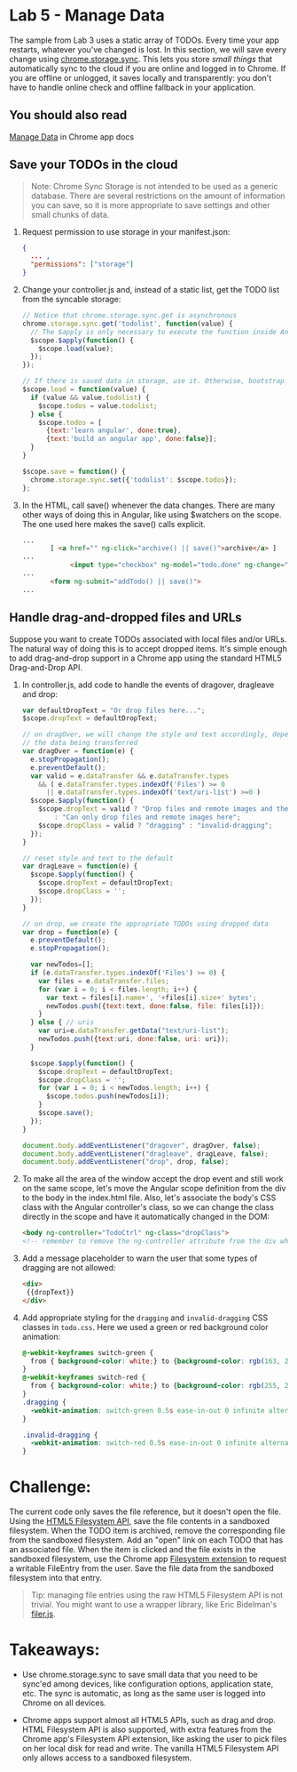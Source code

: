 # Lab 5 - Manage Data

The sample from Lab 3 uses a static array of TODOs. Every time your app restarts, whatever you've changed is lost. In this section, we will save every change using [chrome.storage.sync](http://developer.chrome.com/trunk/apps/storage.html). This lets you store *small things* that automatically sync to the cloud if you are online and logged in to Chrome. If you are offline or unlogged, it saves locally and transparently: you don't have to handle online check and offline fallback in your application.

## You should also read
[Manage Data](http://developer.chrome.com/apps/app_storage.html) in Chrome app docs

## Save your TODOs in the cloud

> Note: Chrome Sync Storage is not intended to be used as a generic database. There are several restrictions on the amount of information you can save, so it is more appropriate to save settings and other small chunks of data. 

1. Request permission to use storage in your manifest.json:
    ``` json
    {
      ... ,
      "permissions": ["storage"]
    }
    ```

2. Change your controller.js and, instead of a static list, get the TODO list from the syncable storage:
    ``` Javascript
    // Notice that chrome.storage.sync.get is asynchronous
    chrome.storage.sync.get('todolist', function(value) {
      // The $apply is only necessary to execute the function inside Angular scope
      $scope.$apply(function() {
        $scope.load(value);
      });
    });

    // If there is saved data in storage, use it. Otherwise, bootstrap with sample todos
    $scope.load = function(value) {
      if (value && value.todolist) {
        $scope.todos = value.todolist;
      } else {
        $scope.todos = [
          {text:'learn angular', done:true},
          {text:'build an angular app', done:false}];
      }
    } 

    $scope.save = function() {
      chrome.storage.sync.set({'todolist': $scope.todos});
    };
    ```

3. In the HTML, call save() whenever the data changes. There are many other ways of doing this in Angular, like using $watchers on the scope. The one used here makes the save() calls explicit.
    ``` html
    ...
           [ <a href="" ng-click="archive() || save()">archive</a> ]
    ...
                <input type="checkbox" ng-model="todo.done" ng-change="save()">
    ...
           <form ng-submit="addTodo() || save()">
    ...
    ```

## Handle drag-and-dropped files and URLs

Suppose you want to create TODOs associated with local files and/or URLs. The natural way of doing this is to accept dropped items. It's simple enough to add drag-and-drop support in a Chrome app using the standard HTML5 Drag-and-Drop API.


1. In controller.js, add code to handle the events of dragover, dragleave and drop:
    ``` Javascript
    var defaultDropText = "Or drop files here...";
    $scope.dropText = defaultDropText;

    // on dragOver, we will change the style and text accordingly, depending on 
    // the data being transferred
    var dragOver = function(e) {
      e.stopPropagation();
      e.preventDefault();
      var valid = e.dataTransfer && e.dataTransfer.types 
        && ( e.dataTransfer.types.indexOf('Files') >= 0 
          || e.dataTransfer.types.indexOf('text/uri-list') >=0 )
      $scope.$apply(function() {
        $scope.dropText = valid ? "Drop files and remote images and they will become Todos"
            : "Can only drop files and remote images here";
        $scope.dropClass = valid ? "dragging" : "invalid-dragging";
      });
    }

    // reset style and text to the default
    var dragLeave = function(e) {
      $scope.$apply(function() {
        $scope.dropText = defaultDropText;
        $scope.dropClass = '';
      });
    }

    // on drop, we create the appropriate TODOs using dropped data
    var drop = function(e) {
      e.preventDefault();
      e.stopPropagation();

      var newTodos=[];
      if (e.dataTransfer.types.indexOf('Files') >= 0) {
        var files = e.dataTransfer.files;
        for (var i = 0; i < files.length; i++) {
          var text = files[i].name+', '+files[i].size+' bytes';
          newTodos.push({text:text, done:false, file: files[i]});
        }
      } else { // uris
        var uri=e.dataTransfer.getData("text/uri-list");
        newTodos.push({text:uri, done:false, uri: uri});
      }

      $scope.$apply(function() {
        $scope.dropText = defaultDropText;
        $scope.dropClass = '';
        for (var i = 0; i < newTodos.length; i++) {
          $scope.todos.push(newTodos[i]);
        }
        $scope.save();
      });
    }

    document.body.addEventListener("dragover", dragOver, false);
    document.body.addEventListener("dragleave", dragLeave, false);
    document.body.addEventListener("drop", drop, false);
    ```

2. To make all the area of the window accept the drop event and still work on the same scope, let's move the Angular scope definition from the div to the body in the index.html file. Also, let's associate the body's CSS class with the Angular controller's class, so we can change the class directly in the scope and have it automatically changed in the DOM:
    ``` html
    <body ng-controller="TodoCtrl" ng-class="dropClass">
    <!-- remember to remove the ng-controller attribute from the div where it was before -->
    ```

3. Add a message placeholder to warn the user that some types of dragging are not allowed:
    ``` html
    <div>
     {{dropText}}
    </div>
    ```

4. Add appropriate styling for the `dragging` and `invalid-dragging` CSS classes in `todo.css`. Here we used a green or red background color animation:
    ``` css
    @-webkit-keyframes switch-green {
      from { background-color: white;} to {background-color: rgb(163, 255, 163);}
    }
    @-webkit-keyframes switch-red {
      from { background-color: white;} to {background-color: rgb(255, 203, 203);}
    }
    .dragging {
      -webkit-animation: switch-green 0.5s ease-in-out 0 infinite alternate;
    }

    .invalid-dragging {
      -webkit-animation: switch-red 0.5s ease-in-out 0 infinite alternate;
    }
    ```


# Challenge:
The current code only saves the file reference, but it doesn't open the file. Using the [HTML5 Filesystem API](http://www.html5rocks.com/en/tutorials/file/filesystem/), save the file contents in a sandboxed filesystem. When the TODO item is archived, remove the corresponding file from the sandboxed filesystem. Add an "open" link on each TODO that has an associated file. When the item is clicked and the file exists in the sandboxed filesystem, use the Chrome app [Filesystem extension](http://developer.chrome.com/apps/fileSystem.html) to request a writable FileEntry from the user. Save the file data from the sandboxed filesystem into that entry.

> Tip: managing file entries using the raw HTML5 Filesystem API is not trivial. You might want to use a wrapper library, like Eric Bidelman's [filer.js](https://github.com/ebidel/filer.js).


# Takeaways: 

* Use chrome.storage.sync to save small data that you need to be sync'ed among devices, like configuration options, application state, etc. The sync is automatic, as long as the same user is logged into Chrome on all devices.

* Chrome apps support almost all HTML5 APIs, such as drag and drop. HTML Filesystem API is also supported, with extra features from the Chrome app's Filesystem API extension, like asking the user to pick files on her local disk for read and write. The vanilla HTML5 Filesystem API only allows access to a sandboxed filesystem.

